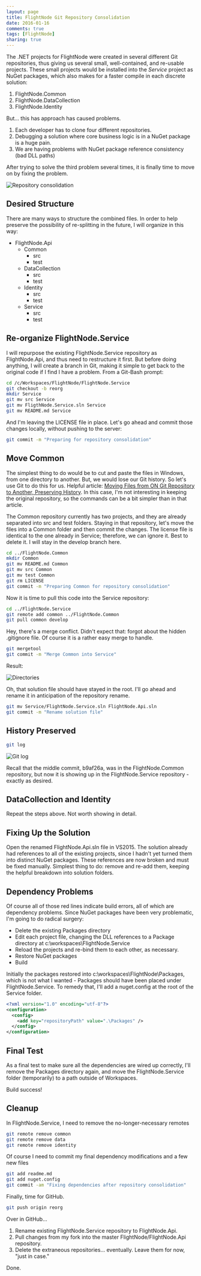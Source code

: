 ```yaml
---
layout: page
title: FlightNode Git Repository Consolidation
date: 2016-01-16
comments: true
tags: [FlightNode]
sharing: true
---
```


The .NET projects for FlightNode were created in several different Git repositories, thus giving us several small, well-contained, and re-usable projects. These small projects would be installed into the *Service* project as NuGet packages, which also makes for a faster compile in each discrete solution:

1. FlightNode.Common
1. FlightNode.DataCollection
1. FlightNode.Identity

But&hellip; this has approach has caused problems.

1. Each developer has to clone four different repositories.
1. Debugging a solution where core business logic is in a NuGet package is a huge pain.
1. We are having problems with NuGet package reference consistency (bad DLL paths)

After trying to solve the third problem several times, it is finally time to move on by fixing the problem.

![Repository consolidation](/images/scm_consolidation.png)

## Desired Structure

There are many ways to structure the combined files. In order to help preserve the possibility of re-splitting in the future, I will organize in this way:

* FlightNode.Api
  * Common
    * src
    * test
  * DataCollection
    * src
    * test
  * Identity
    * src
    * test
  * Service
    * src
    * test

## Re-organize FlightNode.Service

I will repurpose the existing FlightNode.Service repository as FlightNode.Api, and thus need to restructure it first. But before doing anything, I will create a branch in Git, making it simple to get back to the original code if I find I have a problem. From a Git-Bash prompt:

```bash
cd /c/Workspaces/FlightNode/FlightNode.Service
git checkout -b reorg
mkdir Service
git mv src Service
git mv FligthNode.Service.sln Service
git mv README.md Service
```

And I'm leaving the LICENSE file in place.  Let's go ahead and commit those changes locally, without pushing to the server:

```bash
git commit -m "Preparing for repository consolidation"
```

## Move Common

The simplest thing to do would be to cut and paste the files in Windows, from one directory to another. But, we would lose our Git history. So let's use Git to do this for us. Helpful article: [Moving Files from ON Git Repository to Another, Preserving History](http://gbayer.com/development/moving-files-from-one-git-repository-to-another-preserving-history/). In this case, I'm not interesting in keeping the original repository, so the commands can be a bit simpler than in that article.

The Common repository currently has two projects, and they are already separated into src and test folders. Staying in that repository, let's move the files into a Common folder and then commit the changes. The license file is identical to the one already in Service; therefore, we can ignore it. Best to delete it. I will stay in the develop branch here.

```bash
cd ../FlightNode.Common
mkdir Common
git mv README.md Common
git mv src Common
git mv test Common
git rm LICENSE
git commit -m "Preparing Common for repository consolidation"
```

Now it is time to pull this code into the Service repository:

```bash
cd ../FlightNode.Service
git remote add common ../FlightNode.Common
git pull common develop
```

Hey, there's a merge conflict. Didn't expect that: forgot about the hidden .gitignore file. Of course it is a rather easy merge to handle.

```bash
git mergetool
git commit -m "Merge Common into Service"
```

Result:

![Directories](/images/scm_dirs.png)

Oh, that solution file should have stayed in the root. I'll go ahead and rename it in anticipation of the repository rename.

```bash
git mv Service/FlightNode.Service.sln FlightNode.Api.sln
git commit -m "Rename solution file"
```

## History Preserved

```bash
git log
```

![Git log](/images/scm_log.png)

Recall that the middle commit, b9af26a, was in the FlightNode.Common repository, but now it is showing up in the FlightNode.Service repository - exactly as desired.

## DataCollection and Identity

Repeat the steps above. Not worth showing in detail.

## Fixing Up the Solution

Open the renamed FlightNode.Api.sln file in VS2015. The solution already had references to all of the existing projects, since I hadn't yet turned them into distinct NuGet packages. These references are now broken and must be fixed manually. Simplest thing to do: remove and re-add them, keeping the helpful breakdown into solution folders.

## Dependency Problems

Of course all of those red lines indicate build errors, all of which are dependency problems. Since NuGet packages have been very problematic, I'm going to do radical surgery:

* Delete the existing Packages directory
* Edit each project file, changing the DLL references to a Package directory at c:\workspaces\FlightNode.Service
* Reload the projects and re-bind them to each other, as necessary.
* Restore NuGet packages
* Build

Initially the packages restored into c:\workspaces\FlightNode\Packages, which is not what I wanted - Packages should have been placed under FlightNode.Service. To remedy that, I'll add a nuget.config at the root of the Service folder.

```xml
<?xml version="1.0" encoding="utf-8"?>
<configuration>
  <config>
    <add key="repositoryPath" value=".\Packages" />
  </config>
</configuration>
```

## Final Test

As a final test to make sure all the dependencies are wired up correctly, I'll remove the Packages directory again, and move the FlightNode.Service folder (temporarily) to a path outside of Workspaces.

Build success!

## Cleanup

In FlightNode.Service, I need to remove the no-longer-necessary remotes

```bash
git remote remove common
git remote remove data
git remote remove identity
```

Of course I need to commit my final dependency modifications and a few new files

```bash
git add readme.md
git add nuget.config
git commit -am "Fixing dependencies after repository consolidation"
```

Finally, time for GitHub.

```bash
git push origin reorg
```

Over in GitHub…

1. Rename existing FlightNode.Service repository to FlightNode.Api.
1. Pull changes from my fork into the master FlightNode/FlightNode.Api repository.
1. Delete the extraneous repositories… eventually. Leave them for now, "just in case."

Done.